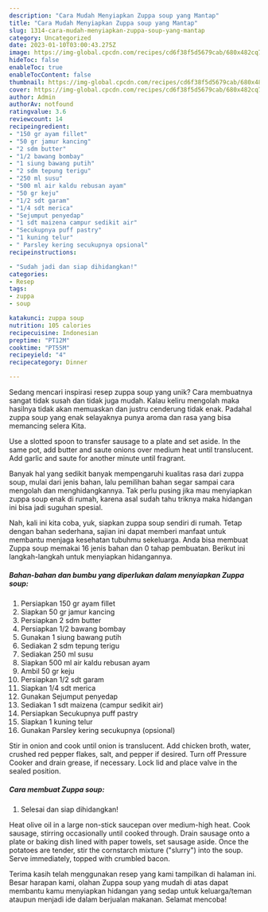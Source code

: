 ```yaml
---
description: "Cara Mudah Menyiapkan Zuppa soup yang Mantap"
title: "Cara Mudah Menyiapkan Zuppa soup yang Mantap"
slug: 1314-cara-mudah-menyiapkan-zuppa-soup-yang-mantap
category: Uncategorized
date: 2023-01-10T03:00:43.275Z
image: https://img-global.cpcdn.com/recipes/cd6f38f5d5679cab/680x482cq70/zuppa-soup-foto-resep-utama.jpg
hideToc: false
enableToc: true
enableTocContent: false
thumbnail: https://img-global.cpcdn.com/recipes/cd6f38f5d5679cab/680x482cq70/zuppa-soup-foto-resep-utama.jpg
cover: https://img-global.cpcdn.com/recipes/cd6f38f5d5679cab/680x482cq70/zuppa-soup-foto-resep-utama.jpg
author: Admin
authorAv: notfound
ratingvalue: 3.6
reviewcount: 14
recipeingredient:
- "150 gr ayam fillet"
- "50 gr jamur kancing"
- "2 sdm butter"
- "1/2 bawang bombay"
- "1 siung bawang putih"
- "2 sdm tepung terigu"
- "250 ml susu"
- "500 ml air kaldu rebusan ayam"
- "50 gr keju"
- "1/2 sdt garam"
- "1/4 sdt merica"
- "Sejumput penyedap"
- "1 sdt maizena campur sedikit air"
- "Secukupnya puff pastry"
- "1 kuning telur"
- " Parsley kering secukupnya opsional"
recipeinstructions:

- "Sudah jadi dan siap dihidangkan!"
categories:
- Resep
tags:
- zuppa
- soup

katakunci: zuppa soup 
nutrition: 105 calories
recipecuisine: Indonesian
preptime: "PT12M"
cooktime: "PT55M"
recipeyield: "4"
recipecategory: Dinner

---
```





Sedang mencari inspirasi resep zuppa soup yang unik? Cara membuatnya sangat tidak susah dan tidak juga mudah. Kalau keliru mengolah maka hasilnya tidak akan memuaskan dan justru cenderung tidak enak. Padahal zuppa soup yang enak selayaknya punya aroma dan rasa yang bisa memancing selera Kita.





Use a slotted spoon to transfer sausage to a plate and set aside. In the same pot, add butter and saute onions over medium heat until translucent. Add garlic and saute for another minute until fragrant.

Banyak hal yang sedikit banyak mempengaruhi kualitas rasa dari zuppa soup, mulai dari jenis bahan, lalu pemilihan bahan segar sampai cara mengolah dan menghidangkannya. Tak perlu pusing jika mau menyiapkan zuppa soup enak di rumah, karena asal sudah tahu triknya maka hidangan ini bisa jadi suguhan spesial.






Nah, kali ini kita coba, yuk, siapkan zuppa soup sendiri di rumah. Tetap dengan bahan sederhana, sajian ini dapat memberi manfaat untuk membantu menjaga kesehatan tubuhmu sekeluarga. Anda bisa membuat Zuppa soup memakai 16 jenis bahan dan 0 tahap pembuatan. Berikut ini langkah-langkah untuk menyiapkan hidangannya.

<!--inarticleads1-->

##### Bahan-bahan dan bumbu yang diperlukan dalam menyiapkan Zuppa soup:

1. Persiapkan 150 gr ayam fillet
1. Siapkan 50 gr jamur kancing
1. Persiapkan 2 sdm butter
1. Persiapkan 1/2 bawang bombay
1. Gunakan 1 siung bawang putih
1. Sediakan 2 sdm tepung terigu
1. Sediakan 250 ml susu
1. Siapkan 500 ml air kaldu rebusan ayam
1. Ambil 50 gr keju
1. Persiapkan 1/2 sdt garam
1. Siapkan 1/4 sdt merica
1. Gunakan Sejumput penyedap
1. Sediakan 1 sdt maizena (campur sedikit air)
1. Persiapkan Secukupnya puff pastry
1. Siapkan 1 kuning telur
1. Gunakan  Parsley kering secukupnya (opsional)


Stir in onion and cook until onion is translucent. Add chicken broth, water, crushed red pepper flakes, salt, and pepper if desired. Turn off Pressure Cooker and drain grease, if necessary. Lock lid and place valve in the sealed position. 

<!--inarticleads2-->

##### Cara membuat Zuppa soup:


1. Selesai dan siap dihidangkan!

Heat olive oil in a large non-stick saucepan over medium-high heat. Cook sausage, stirring occasionally until cooked through. Drain sausage onto a plate or baking dish lined with paper towels, set sausage aside. Once the potatoes are tender, stir the cornstarch mixture (&#34;slurry&#34;) into the soup. Serve immediately, topped with crumbled bacon. 

Terima kasih telah menggunakan resep yang kami tampilkan di halaman ini. Besar harapan kami, olahan Zuppa soup yang mudah di atas dapat membantu kamu menyiapkan hidangan yang sedap untuk keluarga/teman ataupun menjadi ide dalam berjualan makanan. Selamat mencoba!
